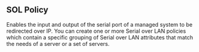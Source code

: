 ## SOL Policy
Enables the input and output of the serial port of a managed system to be redirected over IP. You can create one or more Serial over LAN policies which contain a specific grouping of Serial over LAN attributes that match the needs of a server or a set of servers.
